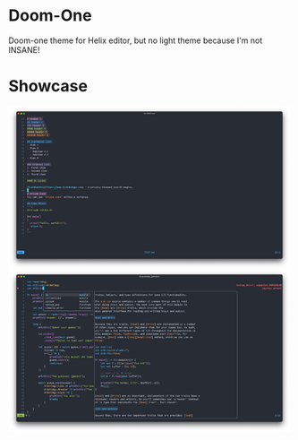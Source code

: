 # Doom-One
Doom-one theme for Helix editor, but no light theme because I'm not INSANE!

# Showcase
![showcase](https://raw.githubusercontent.com/spentbliss/doom-one/refs/heads/main/assets/showcase.jpg)
